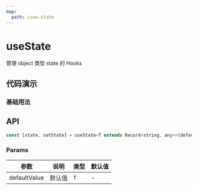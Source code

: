 ```yaml
---
map:
  path: /use-state
---
```


# useState
管理 object 类型 state 的 Hooks 

## 代码演示

### 基础用法

<demo src="./demo/demo.vue"
  lang="vue"
  title="基础用法"
  desc="使用 setState 更改数据，省略掉 .value 操作数据">
</demo>


## API

```javascript
const [state, setState] = useState<T extends Record<string, any>>(defaultValue: T)
```

### Params

| 参数    | 说明                               | 类型      | 默认值 |
| ------- | ---------------------------------- | --------- | ------ |
| defaultValue   | 默认值                       | `T`     | -      |